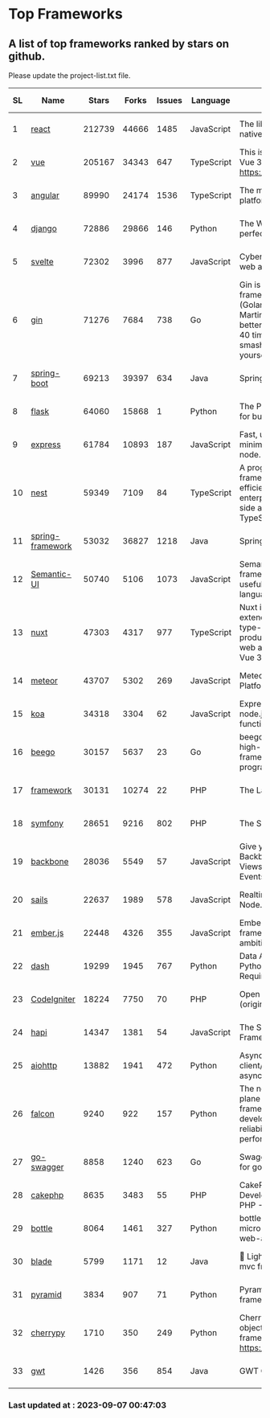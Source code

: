 # Top Frameworks
## A list of top frameworks ranked by stars on github.  
Please update the project-list.txt file.

| SL| Name  | Stars| Forks| Issues | Language | Description | Last Commit |
| --| ------| -----| ---- | ------ | -------- | ----------- | ----------- |
| 1 | [react](https://github.com/facebook/react) | 212739 | 44666 | 1485 | JavaScript | The library for web and native user interfaces | 2023-09-06 20:30:29 |
| 2 | [vue](https://github.com/vuejs/vue) | 205167 | 34343 | 647 | TypeScript | This is the repo for Vue 2. For Vue 3, go to https://github.com/vuejs/core | 2023-04-27 09:43:19 |
| 3 | [angular](https://github.com/angular/angular) | 89990 | 24174 | 1536 | TypeScript | The modern web developer’s platform | 2023-09-06 18:25:44 |
| 4 | [django](https://github.com/django/django) | 72886 | 29866 | 146 | Python | The Web framework for perfectionists with deadlines. | 2023-09-05 09:55:37 |
| 5 | [svelte](https://github.com/sveltejs/svelte) | 72302 | 3996 | 877 | JavaScript | Cybernetically enhanced web apps | 2023-09-04 06:47:43 |
| 6 | [gin](https://github.com/gin-gonic/gin) | 71276 | 7684 | 738 | Go | Gin is a HTTP web framework written in Go (Golang). It features a Martini-like API with much better performance -- up to 40 times faster. If you need smashing performance, get yourself some Gin. | 2023-08-27 08:58:36 |
| 7 | [spring-boot](https://github.com/spring-projects/spring-boot) | 69213 | 39397 | 634 | Java | Spring Boot | 2023-09-06 19:26:59 |
| 8 | [flask](https://github.com/pallets/flask) | 64060 | 15868 | 1 | Python | The Python micro framework for building web applications. | 2023-09-05 21:02:38 |
| 9 | [express](https://github.com/expressjs/express) | 61784 | 10893 | 187 | JavaScript | Fast, unopinionated, minimalist web framework for node. | 2023-05-16 01:53:48 |
| 10 | [nest](https://github.com/nestjs/nest) | 59349 | 7109 | 84 | TypeScript | A progressive Node.js framework for building efficient, scalable, and enterprise-grade server-side applications with TypeScript/JavaScript 🚀 | 2023-09-01 10:10:25 |
| 11 | [spring-framework](https://github.com/spring-projects/spring-framework) | 53032 | 36827 | 1218 | Java | Spring Framework | 2023-09-06 15:48:22 |
| 12 | [Semantic-UI](https://github.com/Semantic-Org/Semantic-UI) | 50740 | 5106 | 1073 | JavaScript | Semantic is a UI component framework based around useful principles from natural language. | 2023-01-11 17:05:32 |
| 13 | [nuxt](https://github.com/nuxt/nuxt) | 47303 | 4317 | 977 | TypeScript | Nuxt is an intuitive and extendable way to create type-safe, performant and production-grade full-stack web apps and websites with Vue 3. | 2023-09-06 19:44:59 |
| 14 | [meteor](https://github.com/meteor/meteor) | 43707 | 5302 | 269 | JavaScript | Meteor, the JavaScript App Platform | 2023-09-06 11:42:14 |
| 15 | [koa](https://github.com/koajs/koa) | 34318 | 3304 | 62 | JavaScript | Expressive middleware for node.js using ES2017 async functions | 2023-05-17 07:50:49 |
| 16 | [beego](https://github.com/beego/beego) | 30157 | 5637 | 23 | Go | beego is an open-source, high-performance web framework for the Go programming language. | 2023-08-29 12:56:51 |
| 17 | [framework](https://github.com/laravel/framework) | 30131 | 10274 | 22 | PHP | The Laravel Framework. | 2023-09-06 21:59:27 |
| 18 | [symfony](https://github.com/symfony/symfony) | 28651 | 9216 | 802 | PHP | The Symfony PHP framework | 2023-09-05 06:02:42 |
| 19 | [backbone](https://github.com/jashkenas/backbone) | 28036 | 5549 | 57 | JavaScript | Give your JS App some Backbone with Models, Views, Collections, and Events | 2023-08-10 22:05:08 |
| 20 | [sails](https://github.com/balderdashy/sails) | 22637 | 1989 | 578 | JavaScript | Realtime MVC Framework for Node.js | 2023-09-01 21:26:40 |
| 21 | [ember.js](https://github.com/emberjs/ember.js) | 22448 | 4326 | 355 | JavaScript | Ember.js - A JavaScript framework for creating ambitious web applications | 2023-08-29 16:15:38 |
| 22 | [dash](https://github.com/plotly/dash) | 19299 | 1945 | 767 | Python | Data Apps & Dashboards for Python. No JavaScript Required. | 2023-08-29 16:49:04 |
| 23 | [CodeIgniter](https://github.com/bcit-ci/CodeIgniter) | 18224 | 7750 | 70 | PHP | Open Source PHP Framework (originally from EllisLab) | 2023-04-07 17:57:13 |
| 24 | [hapi](https://github.com/hapijs/hapi) | 14347 | 1381 | 54 | JavaScript | The Simple, Secure Framework Developers Trust | 2023-04-24 22:09:20 |
| 25 | [aiohttp](https://github.com/aio-libs/aiohttp) | 13882 | 1941 | 472 | Python | Asynchronous HTTP client/server framework for asyncio and Python | 2023-09-05 11:42:59 |
| 26 | [falcon](https://github.com/falconry/falcon) | 9240 | 922 | 157 | Python | The no-magic web data plane API and microservices framework for Python developers, with a focus on reliability, correctness, and performance at scale. | 2023-08-21 21:45:34 |
| 27 | [go-swagger](https://github.com/go-swagger/go-swagger) | 8858 | 1240 | 623 | Go | Swagger 2.0 implementation for go | 2023-08-21 22:25:45 |
| 28 | [cakephp](https://github.com/cakephp/cakephp) | 8635 | 3483 | 55 | PHP | CakePHP: The Rapid Development Framework for PHP - Official Repository | 2023-09-04 17:48:00 |
| 29 | [bottle](https://github.com/bottlepy/bottle) | 8064 | 1461 | 327 | Python | bottle.py is a fast and simple micro-framework for python web-applications. | 2022-09-05 15:24:52 |
| 30 | [blade](https://github.com/lets-blade/blade) | 5799 | 1171 | 12 | Java | :rocket: Lightning fast and elegant mvc framework for Java8 | 2023-06-16 05:18:49 |
| 31 | [pyramid](https://github.com/Pylons/pyramid) | 3834 | 907 | 71 | Python | Pyramid - A Python web framework | 2023-09-05 16:44:54 |
| 32 | [cherrypy](https://github.com/cherrypy/cherrypy) | 1710 | 350 | 249 | Python | CherryPy is a pythonic, object-oriented HTTP framework.      https://cherrypy.dev | 2023-08-04 13:52:17 |
| 33 | [gwt](https://github.com/gwtproject/gwt) | 1426 | 356 | 854 | Java | GWT Open Source Project | 2023-07-03 13:48:40 |

### Last updated at : 2023-09-07 00:47:03
